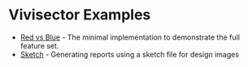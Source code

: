 Vivisector Examples
===================

* [Red vs Blue](redblue/) - The minimal implementation to demonstrate the full feature set.
* [Sketch](sketch/) - Generating reports using a sketch file for design images